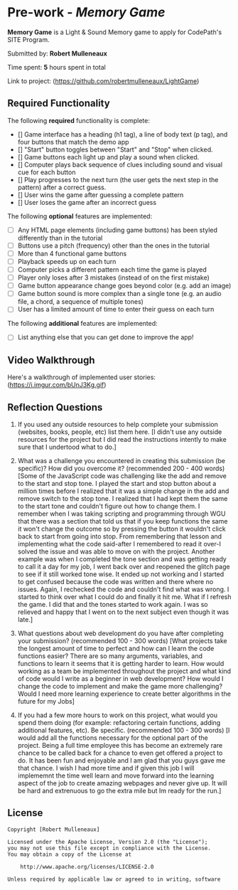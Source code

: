 # Pre-work - *Memory Game*

**Memory Game** is a Light & Sound Memory game to apply for CodePath's SITE Program. 

Submitted by: **Robert Mulleneaux**

Time spent: **5** hours spent in total

Link to project: (https://github.com/robertmulleneaux/LightGame)

## Required Functionality

The following **required** functionality is complete:

* [] Game interface has a heading (h1 tag), a line of body text (p tag), and four buttons that match the demo app
* [] "Start" button toggles between "Start" and "Stop" when clicked. 
* [] Game buttons each light up and play a sound when clicked. 
* [] Computer plays back sequence of clues including sound and visual cue for each button
* [] Play progresses to the next turn (the user gets the next step in the pattern) after a correct guess. 
* [] User wins the game after guessing a complete pattern
* [] User loses the game after an incorrect guess

The following **optional** features are implemented:

* [ ] Any HTML page elements (including game buttons) has been styled differently than in the tutorial
* [ ] Buttons use a pitch (frequency) other than the ones in the tutorial
* [ ] More than 4 functional game buttons
* [ ] Playback speeds up on each turn
* [ ] Computer picks a different pattern each time the game is played
* [ ] Player only loses after 3 mistakes (instead of on the first mistake)
* [ ] Game button appearance change goes beyond color (e.g. add an image)
* [ ] Game button sound is more complex than a single tone (e.g. an audio file, a chord, a sequence of multiple tones)
* [ ] User has a limited amount of time to enter their guess on each turn

The following **additional** features are implemented:

- [ ] List anything else that you can get done to improve the app!

## Video Walkthrough

Here's a walkthrough of implemented user stories:
(https://i.imgur.com/bUnJ3Kg.gif)



## Reflection Questions
1. If you used any outside resources to help complete your submission (websites, books, people, etc) list them here. 
[I didn't use any outside resources for the project but I did read the instructions intently to make sure that I undertood what to do.]

2. What was a challenge you encountered in creating this submission (be specific)? How did you overcome it? (recommended 200 - 400 words) 
[Some of the JavaScript code was challenging like the add and remove to the start and stop tone. I played the start and stop button about a million times before I realized that
it was a simple change in the add and remove switch to the stop tone. I realized that I had kept them the same to the start tone and couldn't figure out how to change them. I remember
when I was taking scripting and programming through WGU that there was a section that told us that if you keep functions the same it won't change the outcome so by pressing the button it wouldn't click 
back to start from going into stop. From remembering that lesson and implementing what the code said-after I remembered to read it over-I solved the issue and was able to move on with the project. 
Another example was when I completed the tone section and was getting ready to call it a day for my job, I went back over and reopened the glitch page to see if it still worked tone wise. It ended up not working and I started to 
get confused because the code was written and there where no issues. Again, I rechecked the code and couldn't find what was wrong. I started to think over what I could do and finally it hit me. What if I refresh the game. I did that and the tones started to work again. 
I was so relieved and happy that I went on to the next subject even though it was late.]

3. What questions about web development do you have after completing your submission? (recommended 100 - 300 words) 
[What projects take the longest amount of time to perfect and how can I learn the code functions easier? There are so many arguments, variables, and functions to learn it seems that it is
getting harder to learn. How would working as a team be implemented throughout the project and what kind of code would I write as a beginner in web development? How would I change the code to implement and make the game more challenging?
Would I need more learning experience to create better algorithms in the future for my Jobs]

4. If you had a few more hours to work on this project, what would you spend them doing (for example: refactoring certain functions, adding additional features, etc). Be specific. (recommended 100 - 300 words) 
[I would add all the functions necessary for the optional part of the project. Being a full time employee this has become an extremely rare chance to be 
called back for a chance to even get offered a project to do. It has been fun and enjoyable and I am glad that you guys gave me that chance. 
I wish I had more time and if given this job I will implememnt the time well learn and move forward into the learning aspect of the job to create amazing webpages and 
never give up. It will be hard and extrenuous to go the extra mile but Im ready for the run.]



## License

    Copyright [Robert Mulleneaux]

    Licensed under the Apache License, Version 2.0 (the "License");
    you may not use this file except in compliance with the License.
    You may obtain a copy of the License at

        http://www.apache.org/licenses/LICENSE-2.0

    Unless required by applicable law or agreed to in writing, software
